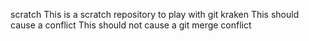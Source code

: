 scratch
This is a scratch repository to play with git kraken
This should cause a conflict
This should not cause a git merge conflict
